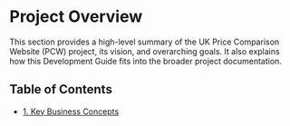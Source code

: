 # Project Overview

This section provides a high-level summary of the UK Price Comparison Website (PCW) project, its vision, and overarching goals. It also explains how this Development Guide fits into the broader project documentation.

## Table of Contents

*   [1. Key Business Concepts](./01_key_business_concepts.md)
